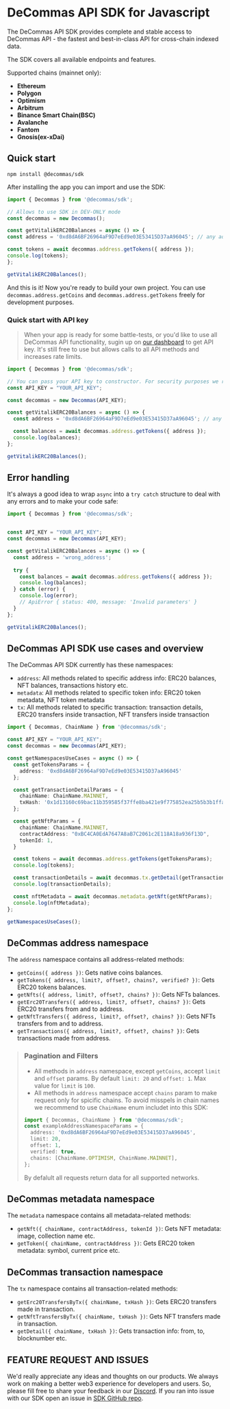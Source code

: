 # DeCommas API SDK for Javascript

The DeCommas API SDK provides complete and stable access to DeCommas API - the fastest and best-in-class API for cross-chain indexed data.

The SDK covers all available endpoints and features.

Supported chains (mainnet only):

- **Ethereum**
- **Polygon**
- **Optimism**
- **Arbitrum**
- **Binance Smart Chain(BSC)**
- **Avalanche**
- **Fantom**
- **Gnosis(ex-xDai)**

## Quick start

```
npm install @decommas/sdk
```

After installing the app you can import and use the SDK:

```ts
import { Decommas } from '@decommas/sdk';

// Allows to use SDK in DEV-ONLY mode
const decommas = new Decommas();

const getVitalikERC20Balances = async () => {
const address = '0xd8dA6BF26964aF9D7eEd9e03E53415D37aA96045'; // any address

const tokens = await decommas.address.getTokens({ address });
console.log(tokens);
};

getVitalikERC20Balances();
```
And this is it! Now you're ready to build your own project. You can use `decommas.address.getCoins` and `decommas.address.getTokens` freely for development purposes.

### Quick start with API key
> When your app is ready for some battle-tests, or you'd like to use all DeCommas API functionality, sugin up on [our dashboard](https://dashboard.decommas.io/) to get API key. It's still free to use but allows calls to all API methods and increases rate limits.


```ts
import { Decommas } from '@decommas/sdk';

// You can pass your API key to constructor. For security purposes we recommend store API key as environment variable
const API_KEY = "YOUR_API_KEY";

const decommas = new Decommas(API_KEY);

const getVitalikERC20Balances = async () => {
  const address = '0xd8dA6BF26964aF9D7eEd9e03E53415D37aA96045'; // any address

  const balances = await decommas.address.getTokens({ address });
  console.log(balances);
};

getVitalikERC20Balances();
```

## Error handling
It's always a good idea to wrap `async` into a `try catch` structure to deal with any errors and to make your code safe:

```ts
import { Decommas } from '@decommas/sdk';


const API_KEY = "YOUR_API_KEY";
const decommas = new Decommas(API_KEY);

const getVitalikERC20Balances = async () => {
  const address = 'wrong_address';
  
  try {
    const balances = await decommas.address.getTokens({ address });
    console.log(balances);
  } catch (error) {
    console.log(error);
    // ApiError { status: 400, message: 'Invalid parameters' }
  }
};

getVitalikERC20Balances();
```


## DeCommas API SDK use cases and overview

The DeCommas API SDK currently has these namespaces:

- `address`: All methods related to specific address info: ERC20 balances, NFT balances, transactions history etc.
- `metadata`: All methods related to specific token info: ERC20 token metadata, NFT token metadata
- `tx`: All methods related to specific transaction: transaction details, ERC20 transfers inside transaction, NFT transfers inside transaction

```ts
import { Decommas, ChainName } from '@decommas/sdk';

const API_KEY = "YOUR_API_KEY";
const decommas = new Decommas(API_KEY);

const getNamespacesUseCases = async () => {
  const getTokensParams = {
    address: '0xd8dA6BF26964aF9D7eEd9e03E53415D37aA96045'
  };

  const getTransactionDetailParams = {
    chainName: ChainName.MAINNET,
    txHash: '0x1d13160c69bac11b359585f37ffe8ba421e9f775852ea25b5b3b1ffab1f217de'
  };

  const getNftParams = {
    chainName: ChainName.MAINNET,
    contractAddress: "0xBC4CA0EdA7647A8aB7C2061c2E118A18a936f13D",
    tokenId: 1,
  }

  const tokens = await decommas.address.getTokens(getTokensParams);
  console.log(tokens);

  const transactionDetails = await decommas.tx.getDetail(getTransactionDetailParams);
  console.log(transactionDetails);

  const nftMetadata = await decommas.metadata.getNft(getNftParams);
  console.log(nftMetadata);
};

getNamespacesUseCases();
```

## DeCommas address namespace

The `address` namespace contains all address-related methods:

- `getCoins({ address })`: Gets native coins balances.
- `getTokens({ address, limit?, offset?, chains?, verified? })`: Gets ERC20 tokens balances.
- `getNfts({ address, limit?, offset?, chains? })`: Gets NFTs balances.
- `getErc20Transfers({ address, limit?, offset?, chains? })`: Gets ERC20 transfers from and to address.
- `getNftTransfers({ address, limit?, offset?, chains? })`: Gets NFTs transfers from and to address.
- `getTransactions({ address, limit?, offset?, chains? })`: Gets transactions made from address.

> ### Pagination and Filters
> - All methods in `address` namespace, except `getCoins`, accept `limit` and `offset` params. By default `limit: 20` and `offset: 1`. Max value for `limit` is `100`.
> - All methods in `address` namespace accept `chains` param to make request only for spicific chains. To avoid misspels in chain names we recommend to use `ChainName` enum includet into this SDK:
> ```ts
> import { Decommas, ChainName } from '@decommas/sdk';
> const exampleAddressNamespaceParams = {
>   address: '0xd8dA6BF26964aF9D7eEd9e03E53415D37aA96045',
>   limit: 20,
>   offset: 1,
>   verified: true,
>   chains: [ChainName.OPTIMISM, ChainName.MAINNET],
> };
>```
> By defalult all requests return data for all supported networks.

## DeCommas metadata namespace

The `metadata` namespace contains all metadata-related methods:

- `getNft({ chainName, contractAddress, tokenId })`: Gets NFT metadata: image, collection name etc.
- `getToken({ chainName, contractAddress })`: Gets ERC20 token metadata: symbol, current price etc.

## DeCommas transaction namespace

The `tx` namespace contains all transaction-related methods:

- `getErc20TransfersByTx({ chainName, txHash })`: Gets ERC20 transfers made in transaction.
- `getNftTransfersByTx({ chainName, txHash })`: Gets NFT transfers made in transaction.
- `getDetail({ chainName, txHash })`: Gets transaction info: from, to, blocknumber etc.

## **FEATURE REQUEST AND ISSUES**
We'd really appreciate any ideas and thoughts on our products. We always work on making a better web3 experience for developers and users. So, please fill free to share your feedback in our [Discord](https://discord.gg/N8zTPRepsv).
If you ran into issue with our SDK open an issue in [SDK GitHub repo](https://github.com/decommas/decommas-sdk/issues).
